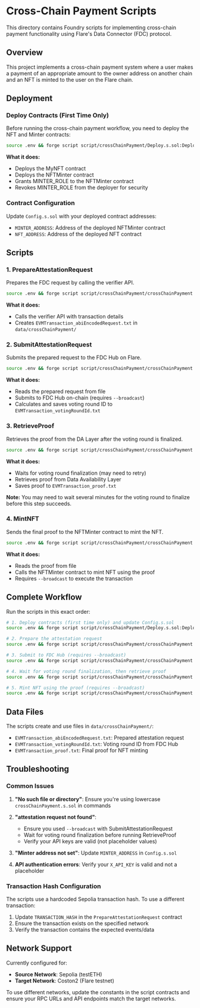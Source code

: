# Cross-Chain Payment Scripts

This directory contains Foundry scripts for implementing cross-chain payment functionality using Flare's Data Connector (FDC) protocol.

## Overview

This project implements a cross-chain payment system where a user makes a payment of an appropriate amount to the owner address on another chain and an NFT is minted to the user on the Flare chain.

## Deployment

### Deploy Contracts (First Time Only)
Before running the cross-chain payment workflow, you need to deploy the NFT and Minter contracts:

```bash
source .env && forge script script/crossChainPayment/Deploy.s.sol:DeployCrossChainPayment --rpc-url $COSTON2_RPC_URL --broadcast --verify --verifier blockscout --verifier-url https://coston2-explorer.flare.network/api/ -vvvv
```

**What it does:**
- Deploys the MyNFT contract
- Deploys the NFTMinter contract
- Grants MINTER_ROLE to the NFTMinter contract
- Revokes MINTER_ROLE from the deployer for security

### Contract Configuration
Update `Config.s.sol` with your deployed contract addresses:
- `MINTER_ADDRESS`: Address of the deployed NFTMinter contract
- `NFT_ADDRESS`: Address of the deployed NFT contract

## Scripts

### 1. PrepareAttestationRequest
Prepares the FDC request by calling the verifier API.

```bash
source .env && forge script script/crossChainPayment/crossChainPayment.s.sol:PrepareAttestationRequest --rpc-url $COSTON2_RPC_URL --ffi -vvvv
```

**What it does:**
- Calls the verifier API with transaction details
- Creates `EVMTransaction_abiEncodedRequest.txt` in `data/crossChainPayment/`

### 2. SubmitAttestationRequest
Submits the prepared request to the FDC Hub on Flare.

```bash
source .env && forge script script/crossChainPayment/crossChainPayment.s.sol:SubmitAttestationRequest --rpc-url $COSTON2_RPC_URL --ffi --broadcast -vvvv
```

**What it does:**
- Reads the prepared request from file
- Submits to FDC Hub on-chain (requires `--broadcast`)
- Calculates and saves voting round ID to `EVMTransaction_votingRoundId.txt`

### 3. RetrieveProof
Retrieves the proof from the DA Layer after the voting round is finalized.

```bash
source .env && forge script script/crossChainPayment/crossChainPayment.s.sol:RetrieveProof --rpc-url $COSTON2_RPC_URL --ffi -vvvv
```

**What it does:**
- Waits for voting round finalization (may need to retry)
- Retrieves proof from Data Availability Layer
- Saves proof to `EVMTransaction_proof.txt`

**Note:** You may need to wait several minutes for the voting round to finalize before this step succeeds.

### 4. MintNFT
Sends the final proof to the NFTMinter contract to mint the NFT.

```bash
source .env && forge script script/crossChainPayment/crossChainPayment.s.sol:MintNFT --rpc-url $COSTON2_RPC_URL --broadcast -vvvv
```

**What it does:**
- Reads the proof from file
- Calls the NFTMinter contract to mint NFT using the proof
- Requires `--broadcast` to execute the transaction

## Complete Workflow

Run the scripts in this exact order:

```bash
# 1. Deploy contracts (first time only) and update Config.s.sol
source .env && forge script script/crossChainPayment/Deploy.s.sol:DeployCrossChainPayment --rpc-url $COSTON2_RPC_URL --broadcast --verify --verifier blockscout --verifier-url https://coston2-explorer.flare.network/api/ -vvvv

# 2. Prepare the attestation request
source .env && forge script script/crossChainPayment/crossChainPayment.s.sol:PrepareAttestationRequest --rpc-url $COSTON2_RPC_URL --ffi -vvvv

# 3. Submit to FDC Hub (requires --broadcast)
source .env && forge script script/crossChainPayment/crossChainPayment.s.sol:SubmitAttestationRequest --rpc-url $COSTON2_RPC_URL --ffi --broadcast -vvvv

# 4. Wait for voting round finalization, then retrieve proof
source .env && forge script script/crossChainPayment/crossChainPayment.s.sol:RetrieveProof --rpc-url $COSTON2_RPC_URL --ffi -vvvv

# 5. Mint NFT using the proof (requires --broadcast)
source .env && forge script script/crossChainPayment/crossChainPayment.s.sol:MintNFT --rpc-url $COSTON2_RPC_URL --broadcast -vvvv
```

## Data Files

The scripts create and use files in `data/crossChainPayment/`:
- `EVMTransaction_abiEncodedRequest.txt`: Prepared attestation request
- `EVMTransaction_votingRoundId.txt`: Voting round ID from FDC Hub
- `EVMTransaction_proof.txt`: Final proof for NFT minting

## Troubleshooting

### Common Issues

1. **"No such file or directory"**: Ensure you're using lowercase `crossChainPayment.s.sol` in commands

2. **"attestation request not found"**: 
   - Ensure you used `--broadcast` with SubmitAttestationRequest
   - Wait for voting round finalization before running RetrieveProof
   - Verify your API keys are valid (not placeholder values)

3. **"Minter address not set"**: Update `MINTER_ADDRESS` in `Config.s.sol`

4. **API authentication errors**: Verify your `X_API_KEY` is valid and not a placeholder

### Transaction Hash Configuration

The scripts use a hardcoded Sepolia transaction hash. To use a different transaction:
1. Update `TRANSACTION_HASH` in the `PrepareAttestationRequest` contract
2. Ensure the transaction exists on the specified network
3. Verify the transaction contains the expected events/data

## Network Support

Currently configured for:
- **Source Network**: Sepolia (testETH)
- **Target Network**: Coston2 (Flare testnet)

To use different networks, update the constants in the script contracts and ensure your RPC URLs and API endpoints match the target networks.

